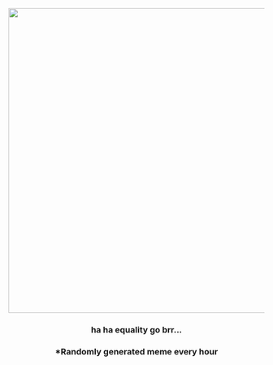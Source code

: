 <p align="center">
        <img src="https://i.postimg.cc/yNwhnFN2/Screenshot-2022-04-25-17-26-50-67-40deb401b9ffe8e1df2f1cc5ba480b12.jpg" width="600" height="600">
        </p>
        <h3 align="center">ha ha equality go brr...</h3>
        <h3 align="center">*Randomly generated meme every hour</h3>
    